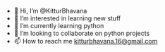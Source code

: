- 👋 Hi, I’m @KitturBhavana
- 👀 I’m interested in learning new stuff
- 🌱 I’m currently learning python
- 💞️ I’m looking to collaborate on python projects
- 📫 How to reach me kitturbhavana.16@gmail.com

<!---
KitturBhavana/KitturBhavana is a ✨ special ✨ repository because its `README.md` (this file) appears on your GitHub profile.
You can click the Preview link to take a look at your changes.
--->
